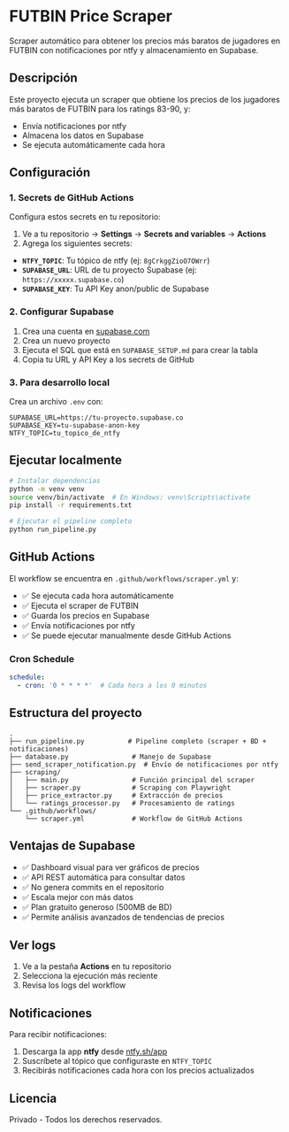 # FUTBIN Price Scraper

Scraper automático para obtener los precios más baratos de jugadores en FUTBIN con notificaciones por ntfy y almacenamiento en Supabase.

## Descripción

Este proyecto ejecuta un scraper que obtiene los precios de los jugadores más baratos de FUTBIN para los ratings 83-90, y:
- Envía notificaciones por ntfy
- Almacena los datos en Supabase
- Se ejecuta automáticamente cada hora

## Configuración

### 1. Secrets de GitHub Actions

Configura estos secrets en tu repositorio:

1. Ve a tu repositorio → **Settings** → **Secrets and variables** → **Actions**
2. Agrega los siguientes secrets:

- **`NTFY_TOPIC`**: Tu tópico de ntfy (ej: `8gCrkggZioO7OWrr`)
- **`SUPABASE_URL`**: URL de tu proyecto Supabase (ej: `https://xxxxx.supabase.co`)
- **`SUPABASE_KEY`**: Tu API Key anon/public de Supabase

### 2. Configurar Supabase

1. Crea una cuenta en [supabase.com](https://supabase.com)
2. Crea un nuevo proyecto
3. Ejecuta el SQL que está en `SUPABASE_SETUP.md` para crear la tabla
4. Copia tu URL y API Key a los secrets de GitHub

### 3. Para desarrollo local

Crea un archivo `.env` con:

```env
SUPABASE_URL=https://tu-proyecto.supabase.co
SUPABASE_KEY=tu-supabase-anon-key
NTFY_TOPIC=tu_topico_de_ntfy
```

## Ejecutar localmente

```bash
# Instalar dependencias
python -m venv venv
source venv/bin/activate  # En Windows: venv\Scripts\activate
pip install -r requirements.txt

# Ejecutar el pipeline completo
python run_pipeline.py
```

## GitHub Actions

El workflow se encuentra en `.github/workflows/scraper.yml` y:

- ✅ Se ejecuta cada hora automáticamente
- ✅ Ejecuta el scraper de FUTBIN
- ✅ Guarda los precios en Supabase
- ✅ Envía notificaciones por ntfy
- ✅ Se puede ejecutar manualmente desde GitHub Actions

### Cron Schedule

```yaml
schedule:
  - cron: '0 * * * *'  # Cada hora a los 0 minutos
```

## Estructura del proyecto

```
.
├── run_pipeline.py           # Pipeline completo (scraper + BD + notificaciones)
├── database.py                # Manejo de Supabase
├── send_scraper_notification.py  # Envío de notificaciones por ntfy
├── scraping/
│   ├── main.py                # Función principal del scraper
│   ├── scraper.py             # Scraping con Playwright
│   ├── price_extractor.py     # Extracción de precios
│   └── ratings_processor.py   # Procesamiento de ratings
└── .github/workflows/
    └── scraper.yml            # Workflow de GitHub Actions
```

## Ventajas de Supabase

- ✅ Dashboard visual para ver gráficos de precios
- ✅ API REST automática para consultar datos
- ✅ No genera commits en el repositorio
- ✅ Escala mejor con más datos
- ✅ Plan gratuito generoso (500MB de BD)
- ✅ Permite análisis avanzados de tendencias de precios

## Ver logs

1. Ve a la pestaña **Actions** en tu repositorio
2. Selecciona la ejecución más reciente
3. Revisa los logs del workflow

## Notificaciones

Para recibir notificaciones:

1. Descarga la app **ntfy** desde [ntfy.sh/app](https://ntfy.sh/app)
2. Suscríbete al tópico que configuraste en `NTFY_TOPIC`
3. Recibirás notificaciones cada hora con los precios actualizados

## Licencia

Privado - Todos los derechos reservados.
